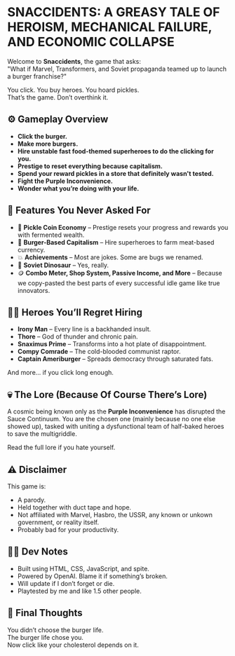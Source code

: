 # SNACCIDENTS: A GREASY TALE OF HEROISM, MECHANICAL FAILURE, AND ECONOMIC COLLAPSE

Welcome to **Snaccidents**, the game that asks:  
"What if Marvel, Transformers, and Soviet propaganda teamed up to launch a burger franchise?"


You click. You buy heroes. You hoard pickles.  
That’s the game. Don’t overthink it.

## ⚙️ Gameplay Overview

- **Click the burger.**  
- **Make more burgers.**  
- **Hire unstable fast food-themed superheroes to do the clicking for you.**  
- **Prestige to reset everything because capitalism.**  
- **Spend your reward pickles in a store that definitely wasn't tested.**  
- **Fight the Purple Inconvenience.**  
- **Wonder what you’re doing with your life.**

## 🧠 Features You Never Asked For

- 🥒 **Pickle Coin Economy** – Prestige resets your progress and rewards you with fermented wealth.
- 🍔 **Burger-Based Capitalism** – Hire superheroes to farm meat-based currency.
- 💥 **Achievements** – Most are jokes. Some are bugs we renamed.
- 🦖 **Soviet Dinosaur** – Yes, really.
- 🪙 **Combo Meter, Shop System, Passive Income, and More** – Because we copy-pasted the best parts of every successful idle game like true innovators.

## 🦸‍♂️ Heroes You’ll Regret Hiring

- **Irony Man** – Every line is a backhanded insult.
- **Thore** – God of thunder and chronic pain.
- **Snaximus Prime** – Transforms into a hot plate of disappointment.
- **Compy Comrade** – The cold-blooded communist raptor.
- **Captain Ameriburger** – Spreads democracy through saturated fats.

And more… if you click long enough.

## 💀 The Lore (Because Of Course There’s Lore)

A cosmic being known only as the **Purple Inconvenience** has disrupted the Sauce Continuum. You are the chosen one (mainly because no one else showed up), tasked with uniting a dysfunctional team of half-baked heroes to save the multigriddle.

Read the full lore if you hate yourself.

## ⚠️ Disclaimer

This game is:
- A parody.
- Held together with duct tape and hope.
- Not affiliated with Marvel, Hasbro, the USSR, any known or unkown government, or reality itself.
- Probably bad for your productivity.

## 👨‍💻 Dev Notes

- Built using HTML, CSS, JavaScript, and spite.
- Powered by OpenAI. Blame it if something’s broken.
- Will update if I don’t forget or die.
- Playtested by me and like 1.5 other people.

## 🧼 Final Thoughts

You didn’t choose the burger life.  
The burger life chose you.  
Now click like your cholesterol depends on it.
